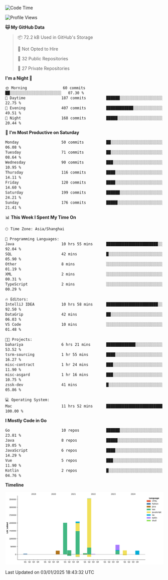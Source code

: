 <!--START_SECTION:waka-->
![Code Time](http://img.shields.io/badge/Code%20Time-3%2C932%20hrs%2040%20mins-blue)

![Profile Views](http://img.shields.io/badge/Profile%20Views-0-blue)

**🐱 My GitHub Data** 

> 📦 72.2 kB Used in GitHub's Storage 
 > 
> 🚫 Not Opted to Hire
 > 
> 📜 32 Public Repositories 
 > 
> 🔑 27 Private Repositories 
 > 
**I'm a Night 🦉** 

```text
🌞 Morning                60 commits          ██░░░░░░░░░░░░░░░░░░░░░░░   07.30 % 
🌆 Daytime                187 commits         ██████░░░░░░░░░░░░░░░░░░░   22.75 % 
🌃 Evening                407 commits         ████████████░░░░░░░░░░░░░   49.51 % 
🌙 Night                  168 commits         █████░░░░░░░░░░░░░░░░░░░░   20.44 % 
```
📅 **I'm Most Productive on Saturday** 

```text
Monday                   50 commits          ██░░░░░░░░░░░░░░░░░░░░░░░   06.08 % 
Tuesday                  71 commits          ██░░░░░░░░░░░░░░░░░░░░░░░   08.64 % 
Wednesday                90 commits          ███░░░░░░░░░░░░░░░░░░░░░░   10.95 % 
Thursday                 116 commits         ████░░░░░░░░░░░░░░░░░░░░░   14.11 % 
Friday                   120 commits         ████░░░░░░░░░░░░░░░░░░░░░   14.60 % 
Saturday                 199 commits         ██████░░░░░░░░░░░░░░░░░░░   24.21 % 
Sunday                   176 commits         █████░░░░░░░░░░░░░░░░░░░░   21.41 % 
```


📊 **This Week I Spent My Time On** 

```text
🕑︎ Time Zone: Asia/Shanghai

💬 Programming Languages: 
Java                     10 hrs 55 mins      ███████████████████████░░   92.04 % 
SQL                      42 mins             █░░░░░░░░░░░░░░░░░░░░░░░░   05.90 % 
Other                    8 mins              ░░░░░░░░░░░░░░░░░░░░░░░░░   01.19 % 
XML                      2 mins              ░░░░░░░░░░░░░░░░░░░░░░░░░   00.31 % 
TypeScript               2 mins              ░░░░░░░░░░░░░░░░░░░░░░░░░   00.29 % 

🔥 Editors: 
IntelliJ IDEA            10 hrs 58 mins      ███████████████████████░░   92.50 % 
DataGrip                 42 mins             ██░░░░░░░░░░░░░░░░░░░░░░░   06.03 % 
VS Code                  10 mins             ░░░░░░░░░░░░░░░░░░░░░░░░░   01.48 % 

🐱‍💻 Projects: 
bahariya                 6 hrs 21 mins       █████████████░░░░░░░░░░░░   53.52 % 
tsrm-sourcing            1 hr 55 mins        ████░░░░░░░░░░░░░░░░░░░░░   16.27 % 
misc-contract            1 hr 24 mins        ███░░░░░░░░░░░░░░░░░░░░░░   11.90 % 
misc-asgard              1 hr 16 mins        ███░░░░░░░░░░░░░░░░░░░░░░   10.75 % 
zssk-dev                 41 mins             █░░░░░░░░░░░░░░░░░░░░░░░░   05.86 % 

💻 Operating System: 
Mac                      11 hrs 52 mins      █████████████████████████   100.00 % 
```

**I Mostly Code in Go** 

```text
Go                       10 repos            ██████░░░░░░░░░░░░░░░░░░░   23.81 % 
Java                     8 repos             █████░░░░░░░░░░░░░░░░░░░░   19.05 % 
JavaScript               6 repos             ████░░░░░░░░░░░░░░░░░░░░░   14.29 % 
Vue                      5 repos             ███░░░░░░░░░░░░░░░░░░░░░░   11.90 % 
Kotlin                   2 repos             █░░░░░░░░░░░░░░░░░░░░░░░░   04.76 % 
```



**Timeline**

![Lines of Code chart](https://raw.githubusercontent.com/youtiaoguagua/youtiaoguagua/master/assets/bar_graph.png)


 Last Updated on 03/01/2025 18:43:32 UTC
<!--END_SECTION:waka-->